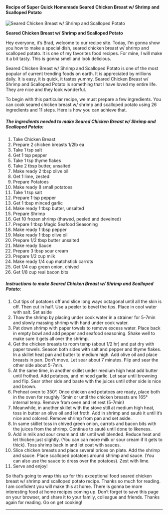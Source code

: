             

#### Recipe of Super Quick Homemade Seared Chicken Breast w/ Shrimp and Scalloped Potato

![Seared Chicken Breast w/ Shrimp and Scalloped Potato](https://img-global.cpcdn.com/recipes/d28d16c1cc77aec6/751x532cq70/seared-chicken-breast-w-shrimp-and-scalloped-potato-recipe-main-photo.jpg)

**Seared Chicken Breast w/ Shrimp and Scalloped Potato**

Hey everyone, it’s Brad, welcome to our recipe site. Today, I’m gonna show you how to make a special dish, seared chicken breast w/ shrimp and scalloped potato. It is one of my favorites food recipes. For mine, I will make it a bit tasty. This is gonna smell and look delicious.

Seared Chicken Breast w/ Shrimp and Scalloped Potato is one of the most popular of current trending foods on earth. It is appreciated by millions daily. It is easy, it is quick, it tastes yummy. Seared Chicken Breast w/ Shrimp and Scalloped Potato is something that I have loved my entire life. They are nice and they look wonderful.

To begin with this particular recipe, we must prepare a few ingredients. You can cook seared chicken breast w/ shrimp and scalloped potato using 26 ingredients and 11 steps. Here is how you can achieve that.

##### The ingredients needed to make Seared Chicken Breast w/ Shrimp and Scalloped Potato:

1.  Take Chicken Breast
2.  Prepare 2 chicken breasts 1/2lb ea
3.  Take 1 tsp salt
4.  Get 1 tsp pepper
5.  Take 1 tsp thyme flakes
6.  Take 2 tbsp butter, unsalted
7.  Make ready 2 tbsp olive oil
8.  Get 1 lime, zested
9.  Prepare Potatoes
10.  Make ready 8 small potatoes
11.  Take 1 tsp salt
12.  Prepare 1 tsp pepper
13.  Get 1 tbsp minced garlic
14.  Make ready 1 tbsp butter, unsalted
15.  Prepare Shrimp
16.  Get 10 frozen shrimp (thawed, peeled and deveined)
17.  Prepare 1 tbsp Magic Seafood Seasoning
18.  Make ready 1 tbsp pepper
19.  Make ready 1 tbsp olive oil
20.  Prepare 1/2 tbsp butter unsalted
21.  Make ready Sauce
22.  Prepare 3 tbsp sour cream
23.  Prepare 1/2 cup milk
24.  Make ready 1/4 cup matchstick carrots
25.  Get 1/4 cup green onion, chived
26.  Get 1/8 cup real bacon bits

##### Instructions to make Seared Chicken Breast w/ Shrimp and Scalloped Potato:

1.  Cut tips of potatoes off and slice long ways octagonal until all the skin is off. Then cut in half. Use a peeler to bevel the tips. Place in cool water with salt. Set aside
2.  Thaw the shrimp by placing under cook water in a strainer for 5-7min and slowly massing shrimp with hand under cook water.
3.  Pat down shrimp with paper towels to remove excess water. Place back in empty bowl and add pepper and seafood seasoning. Shake well to make sure it gets all over the shrimp.
4.  Get the chicken breasts to room temp (about 1/2 hr) and pat dry with paper towels. Season both sides with salt and pepper and thyme flakes. In a skillet heat pan and butter to medium high. Add olive oil and place breasts in pan. Don’t move. Let sear about 7 minutes. Flip and sear the other side about 5-7min.
5.  At the same time, in another skillet under medium high heat add butter until frothed. Add potatoes, and minced garlic. Let sear until browning and flip. Sear other side and baste with the juices until other side is nice and brown.
6.  Preheat oven to 350°. Once chicken and potatoes are ready, place both in the oven for roughly 15min or until the chicken breasts are 165° internal temp. Remove from oven and let rest (5-7min)
7.  Meanwhile, in another skillet with the stove still at medium high heat, toss in butter an olive oil and let froth. Add in shrimp and sauté it until it’s nice and colored. Remove shrimp from pan and set aside.
8.  In same skillet toss in chived green onion, carrots and bacon bits with the juices from the shrimp. Continue to sauté until done to likeness.
9.  Add in milk and sour cream and stir until well blended. Reduce heat and let thicken just slightly. (You can can more milk or sour cream if it gets to thick). Toss shrimp back in and let coat with sauces.
10.  Slice chicken breasts and place several prices on plate. Add the shrimp and sauce. Place scalloped potatoes around shrimp and sauce. (You can also use the sauce to dress over the potatoes). Zest with lime.
11.  Serve and enjoy!

So that’s going to wrap this up for this exceptional food seared chicken breast w/ shrimp and scalloped potato recipe. Thanks so much for reading. I am confident you will make this at home. There is gonna be more interesting food at home recipes coming up. Don’t forget to save this page on your browser, and share it to your family, colleague and friends. Thanks again for reading. Go on get cooking!

* * *